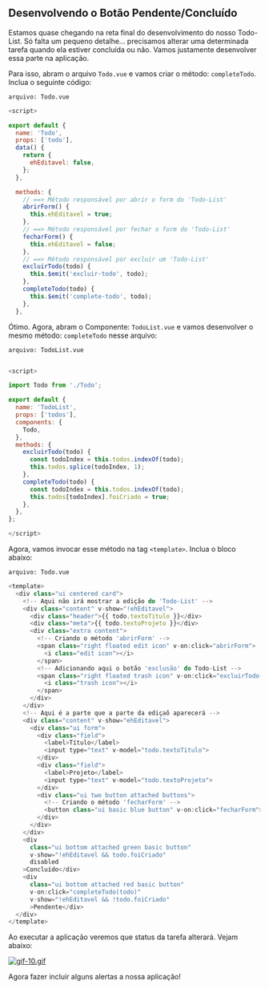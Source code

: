 ## Desenvolvendo o Botão Pendente/Concluído

Estamos quase chegando na reta final do desenvolvimento do nosso Todo-List. Só falta um pequeno detalhe... precisamos alterar uma determinada tarefa quando ela estiver concluída ou não. Vamos justamente desenvolver essa parte na aplicação.

Para isso, abram o arquivo `Todo.vue` e vamos criar o método: `completeTodo`. Inclua o seguinte código:

`arquivo: Todo.vue`

```javascript
<script>

export default {
  name: 'Todo',
  props: ['todo'],
  data() {
    return {
      ehEditavel: false,
    };
  },

  methods: {
    // ==> Método responsável por abrir o form do 'Todo-List'
    abrirForm() {
      this.ehEditavel = true;
    },
    // ==> Método responsável por fechar o form do 'Todo-List'
    fecharForm() {
      this.ehEditavel = false;
    },
    // ==> Método responsável por excluir um 'Todo-List'
    excluirTodo(todo) {
      this.$emit('excluir-todo', todo);
    },
    completeTodo(todo) {
      this.$emit('complete-todo', todo);
    },
  },
```

Ótimo. Agora, abram o Componente: `TodoList.vue` e vamos desenvolver o mesmo método: `completeTodo` nesse arquivo:

`arquivo: TodoList.vue`

```javascript

<script>

import Todo from './Todo';

export default {
  name: 'TodoList',
  props: ['todos'],
  components: {
    Todo,
  },
  methods: {
    excluirTodo(todo) {
      const todoIndex = this.todos.indexOf(todo);
      this.todos.splice(todoIndex, 1);
    },
    completeTodo(todo) {
      const todoIndex = this.todos.indexOf(todo);
      this.todos[todoIndex].foiCriado = true;
    },
  },
};

</script>
``` 

Agora, vamos invocar esse método na tag `<template>`. Inclua o bloco abaixo:

`arquivo: Todo.vue`

```javascript
<template>
  <div class="ui centered card">
    <!-- Aqui não irá mostrar a edição do 'Todo-List' -->
    <div class="content" v-show="!ehEditavel">
      <div class="header">{{ todo.textoTitulo }}</div>
      <div class="meta">{{ todo.textoProjeto }}</div>
      <div class="extra content">
        <!-- Criando o método 'abrirForm' -->
        <span class="right floated edit icon" v-on:click="abrirForm">
          <i class="edit icon"></i>
        </span>
        <!-- Adicionando aqui o botão 'exclusão' do Todo-List -->
        <span class="right floated trash icon" v-on:click="excluirTodo(todo)">
          <i class="trash icon"></i>
        </span>
      </div>
    </div>
    <!-- Aqui é a parte que a parte da ediçaõ aparecerá -->
    <div class="content" v-show="ehEditavel">
      <div class="ui form">
        <div class="field">
          <label>Título</label>
          <input type="text" v-model="todo.textoTitulo">
        </div>
        <div class="field">
          <label>Projeto</label>
          <input type="text" v-model="todo.textoProjeto">
        </div>
        <div class="ui two button attached buttons">
          <!-- Criando o método 'fecharForm' -->
          <button class="ui basic blue button" v-on:click="fecharForm">Fechar X</button>
        </div>
      </div>
    </div>
    <div
      class="ui bottom attached green basic button"
      v-show="!ehEditavel && todo.foiCriado"
      disabled
    >Concluído</div>
    <div
      class="ui bottom attached red basic button"
      v-on:click="completeTodo(todo)"
      v-show="!ehEditavel && !todo.foiCriado"
      >Pendente</div>
  </div>
</template>
```
Ao executar a aplicação veremos que status da tarefa alterará. Vejam abaixo:

[![gif-10.gif](https://i.postimg.cc/k4j6Z581/gif-10.gif)](https://postimg.cc/N9Hj2Bdm)

Agora fazer incluir alguns alertas a nossa aplicação!